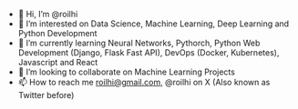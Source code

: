 - 👋 Hi, I’m @roilhi
- 👀 I’m interested on Data Science, Machine Learning, Deep Learning and Python Development
- 🌱 I’m currently learning Neural Networks, Pythorch, Python Web Development (Django, Flask Fast API), DevOps (Docker, Kubernetes), Javascript and React
- 💞️ I’m looking to collaborate on Machine Learning Projects
- 📫 How to reach me roilhi@gmail.com, @roilhi on X (Also known as Twitter before)

<!---
roilhi/roilhi is a ✨ special ✨ repository because its `README.md` (this file) appears on your GitHub profile.
You can click the Preview link to take a look at your changes.
--->
